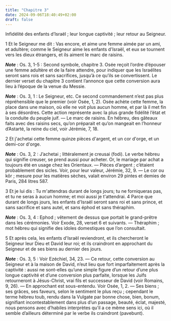 ```yaml
---
title: "Chapitre 3"
date: 2024-09-06T18:40:49+02:00
draft: false
---
```



Infidélité des enfants d’Israël ; leur longue captivité ; leur retour au Seigneur.


1 Et le Seigneur me dit : Vas encore, et aime une femme aimée par un ami, et adultère; comme le Seigneur aime les enfants d'Israël, et eux se tournent vers les dieux étrangers, et ils aiment le marc de raisins.

***Note*** :  Os. 3, 1-5 : Second symbole, chapitre 3. Osée reçoit l’ordre d’épouser une femme adultère et de la faire attendre, pour indiquer que les Israélites seront sans rois et sans sacrifices, jusqu’à ce qu’ils se convertissent. Le dernier verset du chapitre 3 contient l’annonce que cette conversion aura lieu à l’époque de la venue du Messie.

***Note*** :  Os. 3, 1 : Le Seigneur, etc. Ce second commandement n’est pas plus répréhensible que le premier (voir Osée, 1, 2). Osée achète cette femme, la place dans une maison, où elle ne voit plus aucun homme, et par là il met fin à ses désordres. Cette action représente avec la plus grande fidélité l’état et la conduite du peuple juif. ― Le marc de raisins. En hébreu, des gâteaux faits avec des raisins secs, qu’on préparait et qu’on mangeait en l’honneur d’Astarté, la reine du ciel, voir Jérémie, 7, 18.


2 Et j'achetai cette femme quinze pièces d'argent, et un cor d'orge, et un demi-cor d'orge.

***Note*** :  Os. 3, 2 : J’achetai ; littéralement je creusai (fodi). Le verbe hébreu qui signifie creuser, se prend aussi pour acheter. Or, le mariage par achat a toujours été en usage chez les Orientaux. ― Pièces d’argent ; c’étaient probablement des sicles. Voir, pour leur valeur, Jérémie, 32, 9. ― Le cor ou kôr ; mesure pour les matières sèches, valait environ 29 pintes et demies de Paris, 284 litres 587.

3 Et je lui dis : Tu m'attendras durant de longs jours; tu ne forniqueras pas, et tu ne seras à aucun homme; et moi aussi je t'attendrai. 4 Parce que durant de longs jours, les enfants d'Israël seront sans roi et sans prince, et sans sacrifice et sans autel, et sans éphod et sans théraphim.

***Note*** :  Os. 3, 4 : Ephod ; vêtement de dessus que portait le grand-prêtre dans les cérémonies. Voir Exode, 28, verset 6 et suivants. ― Théraphim ; mot hébreu qui signifie des idoles domestiques que l’on consultait.

5 Et après cela, les enfants d'Israël reviendront, et ils chercheront le Seigneur leur Dieu et David leur roi; et ils craindront en approchant du Seigneur et de ses biens au dernier des jours.

***Note*** :  Os. 3, 5 : Voir Ezéchiel, 34, 23. ― Ce retour, cette conversion au Seigneur et à la maison de David, n’eut lieu que fort imparfaitement après la captivité : aussi ne sont-elles qu’une simple figure d’un retour d’une plus longue captivité et d’une conversion plus parfaite, lorsque les Juifs retourneront à Jésus-Christ, vrai fils et successeur de David (voir Romains, 9, 26). ― En approchant est sous-entendu. Voir Osée, 1, 2. ― Ses biens ; ses grâces, ses faveurs, selon le sentiment le plus reçu ; cependant le terme hébreu toub, rendu dans la Vulgate par bonne chose, bien, bonum, signifiant incontestablement dans plus d’un passage, beauté, éclat, majesté, nous pensons avec d’habiles interprètes qu’il a ce même sens ici, où il semble d’ailleurs déterminé par le verbe ils craindront (pavebunt).

